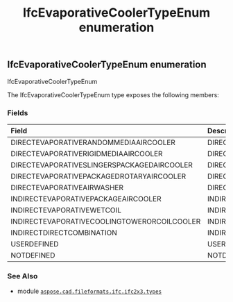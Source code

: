 ﻿---
title: IfcEvaporativeCoolerTypeEnum enumeration
second_title: Aspose.CAD for Python via .NET API References
description: 
type: docs
weight: 2280
url: /aspose.cad.fileformats.ifc.ifc2x3.types/ifcevaporativecoolertypeenum/
is_root: false
---

## IfcEvaporativeCoolerTypeEnum enumeration

IfcEvaporativeCoolerTypeEnum



The IfcEvaporativeCoolerTypeEnum type exposes the following members:

### Fields
| Field | Description |
| :- | :- |
| DIRECTEVAPORATIVERANDOMMEDIAAIRCOOLER | DIRECTEVAPORATIVERANDOMMEDIAAIRCOOLER |
| DIRECTEVAPORATIVERIGIDMEDIAAIRCOOLER | DIRECTEVAPORATIVERIGIDMEDIAAIRCOOLER |
| DIRECTEVAPORATIVESLINGERSPACKAGEDAIRCOOLER | DIRECTEVAPORATIVESLINGERSPACKAGEDAIRCOOLER |
| DIRECTEVAPORATIVEPACKAGEDROTARYAIRCOOLER | DIRECTEVAPORATIVEPACKAGEDROTARYAIRCOOLER |
| DIRECTEVAPORATIVEAIRWASHER | DIRECTEVAPORATIVEAIRWASHER |
| INDIRECTEVAPORATIVEPACKAGEAIRCOOLER | INDIRECTEVAPORATIVEPACKAGEAIRCOOLER |
| INDIRECTEVAPORATIVEWETCOIL | INDIRECTEVAPORATIVEWETCOIL |
| INDIRECTEVAPORATIVECOOLINGTOWERORCOILCOOLER | INDIRECTEVAPORATIVECOOLINGTOWERORCOILCOOLER |
| INDIRECTDIRECTCOMBINATION | INDIRECTDIRECTCOMBINATION |
| USERDEFINED | USERDEFINED |
| NOTDEFINED | NOTDEFINED |



### See Also
* module [`aspose.cad.fileformats.ifc.ifc2x3.types`](..)
